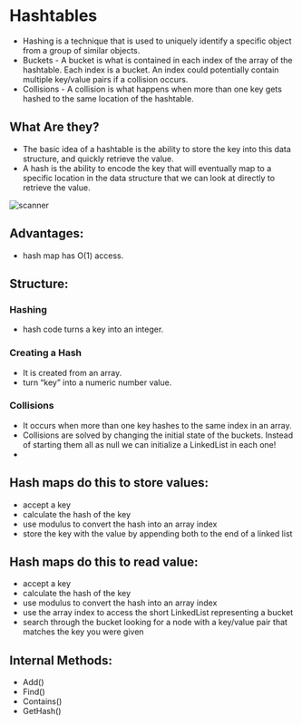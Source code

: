 # Hashtables

- Hashing is a technique that is used to uniquely identify a specific object from a group of similar objects.
- Buckets - A bucket is what is contained in each index of the array of the hashtable. Each index is a bucket. An index could potentially contain multiple key/value pairs if a collision occurs.
- Collisions - A collision is what happens when more than one key gets hashed to the same location of the hashtable.

## What Are they?
- The basic idea of a hashtable is the ability to store the key into this data structure, and quickly retrieve the value. 
- A hash is the ability to encode the key that will eventually map to a specific location in the data structure that we can look at directly to retrieve the value.

![scanner](https://upload.wikimedia.org/wikipedia/commons/thumb/7/7d/Hash_table_3_1_1_0_1_0_0_SP.svg/1200px-Hash_table_3_1_1_0_1_0_0_SP.svg.png)


## Advantages:
- hash map has O(1) access.

## Structure:

### Hashing
- hash code turns a key into an integer. 

### Creating a Hash
- It  is created from an array.
- turn  “key” into a numeric number value.

### Collisions
- It occurs when more than one key hashes to the same index in an array.
- Collisions are solved by changing the initial state of the buckets. Instead of starting them all as null we can initialize a LinkedList in each one!
-

## Hash maps do this to store values:
- accept a key
- calculate the hash of the key
- use modulus to convert the hash into an array index
- store the key with the value by appending both to the end of a linked list

## Hash maps do this to read value:
- accept a key
- calculate the hash of the key
- use modulus to convert the hash into an array index
- use the array index to access the short LinkedList representing a bucket
- search through the bucket looking for a node with a key/value pair that matches the key you were given

## Internal Methods:
- Add()
- Find()
- Contains()
- GetHash()






